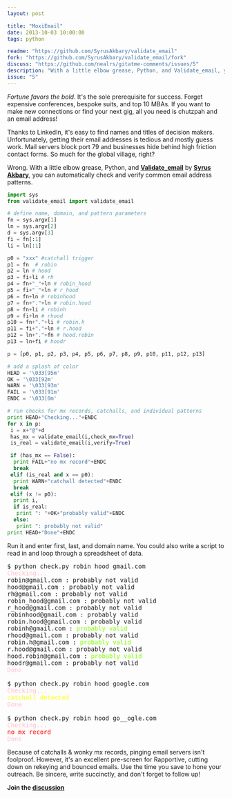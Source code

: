 ```yaml
---
layout: post

title: "MoxiEmail"
date: 2013-10-03 10:00:00
tags: python

readme: "https://github.com/SyrusAkbary/validate_email"
fork: "https://github.com/SyrusAkbary/validate_email/fork"
discuss: "https://github.com/nealrs/gitatme-comments/issues/5"
description: "With a little elbow grease, Python, and Validate_email, you can automatically check and verify common email address patterns."
issue: "5"
---
```


_Fortune favors the bold_. It's the sole prerequisite for success. Forget expensive conferences, bespoke suits, and top 10 MBAs. If you want to make new connections or find your next gig, all you need is chutzpah and an email address!

Thanks to LinkedIn, it's easy to find names and titles of decision makers. Unfortunately, getting their email addresses is tedious and mostly guess work. Mail servers block port 79 and businesses hide behind high friction contact forms. So much for the global village, right?

Wrong. With a little elbow grease, Python, and <a href= "https://github.com/SyrusAkbary/validate_email" target="_blank">**Validate_email**</a> by <a href="https://github.com/SyrusAkbary/" target="_blank">**Syrus Akbary**</a>, you can automatically check and verify common email address patterns.

```python
import sys
from validate_email import validate_email

# define name, domain, and pattern parameters
fn = sys.argv[1]
ln = sys.argv[2]
d = sys.argv[3]
fi = fn[:1]
li = ln[:1]

p0 = "xxx" #catchall trigger
p1 = fn  # robin
p2 = ln	# hood
p3 = fi+li # rh
p4 = fn+"_"+ln # robin_hood
p5 = fi+"_"+ln # r_hood
p6 = fn+ln # robinhood
p7 = fn+"."+ln # robin.hood
p8 = fn+li # robinh
p9 = fi+ln # rhood
p10 = fn+"."+li # robin.h
p11 = fi+"."+ln # r.hood
p12 = ln+"."+fn # hood.robin
p13 = ln+fi # hoodr

p = [p0, p1, p2, p3, p4, p5, p6, p7, p8, p9, p10, p11, p12, p13]

# add a splash of color
HEAD = '\033[95m'
OK = '\033[92m'
WARN = '\033[93m'
FAIL = '\033[91m'
ENDC = '\033[0m'

# run checks for mx records, catchalls, and individual patterns
print HEAD+"Checking..."+ENDC
for x in p:
 i = x+"@"+d
 has_mx = validate_email(i,check_mx=True)
 is_real = validate_email(i,verify=True)

 if (has_mx == False):
  print FAIL+"no mx record"+ENDC
  break
 elif (is_real and x == p0):
  print WARN+"catchall detected"+ENDC
  break
 elif (x != p0):
  print i,
  if is_real:
   print ": "+OK+"probably valid"+ENDC
  else:
   print ": probably not valid"
print HEAD+"Done"+ENDC
```

Run it and enter first, last, and domain name. You could also write a script to read in and loop through a spreadsheet of data.

<pre class="prettyprint lang-bsh">
$ python check.py robin hood gmail.com
<span class = "nocode" style="color:pink;">Checking...</span>
robin@gmail.com : probably not valid
hood@gmail.com : probably not valid
rh@gmail.com : probably not valid
robin_hood@gmail.com : probably not valid
r_hood@gmail.com : probably not valid
robinhood@gmail.com : probably valid
robin.hood@gmail.com : probably valid
robinh@gmail.com : <span class = "nocode" style="color:Chartreuse ;">probably valid</span>
rhood@gmail.com : probably not valid
robin.h@gmail.com : <span class = "nocode" style="color:Chartreuse ;">probably valid</span>
r.hood@gmail.com : probably not valid
hood.robin@gmail.com : <span class = "nocode" style="color:Chartreuse ;">probably valid</span>
hoodr@gmail.com : probably not valid
<span class = "nocode" style="color:pink;">Done</span>

$ python check.py robin hood google.com
<span class = "nocode" style="color:pink;">Checking...</span>
<span class = "nocode" style="color:yellow;">catchall detected</span>
<span class = "nocode" style="color:pink;">Done</span>

$ python check.py robin hood go__ogle.com
<span class = "nocode" style="color:pink;">Checking...</span>
<span class = "nocode" style="color:red;">no mx record</span>
<span class = "nocode" style="color:pink;">Done</span>
</pre>

Because of catchalls & wonky mx records, pinging email servers isn't foolproof. However, it's an excellent pre-screen for Rapportive, cutting down on rekeying and bounced emails. Use the time you save to hone your outreach. Be sincere, write succinctly, and don't forget to follow up!

**Join the <a class = "nodeco" href="{{ page.url }}#comments" title="Discuss this issue of Git @ Me online"><i class="icon-comments icon-large "></i> discussion</a>**
